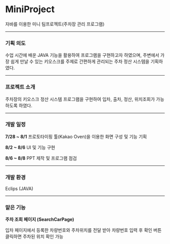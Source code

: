 # MiniProject
자바를 이용한 미니 팀프로젝트(주차장 관리 프로그램)
<p>
   
---

### 기획 의도 <p>
수업 시간에 배운 JAVA 기능을 활용하여 프로그램을 구현하고자 하였으며, 주변에서 가장 쉽게 만날 수 있는 키오스크를 주제로 간편하게 관리되는 주차 정산 시스템을 기획하였다. 

---

### 프로젝트 소개 <p>
주차장의 키오스크 정산 시스템 프로그램을 구현하여 입차, 출차, 정산, 위치조회가 가능하도록 하였다. 

---

### 개발 일정 <p>

**7/28 ~ 8/1** 프로토타이핑 툴(Kakao Oven)을 이용한 화면 구성 및 기능 기획 <p>
**8/2 ~ 8/6** UI 및 기능 구현 <p>
**8/6 ~ 8/8** PPT 제작 및 프로그램 점검 <p>

---

### 개발 환경 <p>
Eclips (JAVA)

---
  
### 맡은 기능

<p>
 <p>
   
**주차 조회 페이지 (SearchCarPage)** 
<p>
  입차 페이지에서 등록한 차량번호와 주차위치를 전달 받아 차량번호 입력 후 확인 버튼 클릭하면 주차된 위치 확인 가능
 



